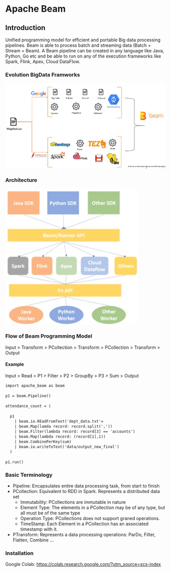 # Apache Beam

## Introduction

Unified programming model for efficient and portable Big data processing pipelines. Beam is able to process batch and  streaming data (Batch + Stream = Beam). A Beam pipeline can be created in any language like Java, Python, Go etc and be able to run on any of the execution frameworks like Spark, Flink, Apex, Cloud DataFlow.  

### Evolution BigData Framworks

![Beam](../img/beam_1.jpg)

### Architecture

![Beam](../img/beam_2.jpg)

### Flow of Beam Programming Model

Input > Transform > PCollection > Transform > PCollection > Transform > Output

#### Example

Input > Read > P1 > Filter > P2 > GroupBy > P3 > Sum > Output

    import apache_beam as beam
    
    p1 = beam.Pipeline()
    
    attendance_count = (
    
      p1
        | beam.io.REadFromText('dept_data.txt'=
        | beam.Map(lamda record: record.split(','))
        | beam.Filter(lambda record: record[3] == 'accounts')
        | beam.Map(lambda record: (record[1],1))
        | beam.CombinePerKey(sum)
        | beam.io.writeToText('data/output_new_final')
      )

    p1.run()
    
### Basic Terminology

* Pipeline: Encapsulates entire data processing task, from start to finish
* PCollection: Equivalent to RDD in Spark. Represents a distributed data set
  * Immutability: PCollections are immutable in nature
  * Element Type: The elements in a PCollection may be of any type, but all must be of the same type
  * Operation Type: PCollections does not support graned operations.
  * TimeStamp: Each Element in a PCollection has an associated timestamp with it.
* PTransform: Represents a data processing operations: ParDo, Filter, Flatten, Combine ...
<a/>

### Installation

Google Colab: https://colab.research.google.com/?utm_source=scs-index
    
